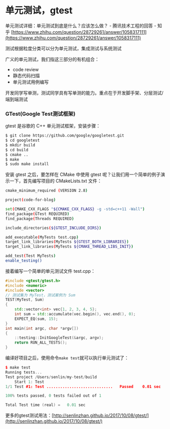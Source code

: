 # 单元测试，gtest

单元测试详细：单元测试到底是什么？应该怎么做？ - 腾讯技术工程的回答 - 知乎 [https://www.zhihu.com/question/28729261/answer/1058317111](https://www.zhihu.com/question/28729261/answer/1058317111)

测试根据粒度分类可以分为单元测试，集成测试与系统测试

广义的单元测试，我们指这三部分的有机组合：

* code review
* 静态代码扫描
* 单元测试用例编写

开发同学写单测，测试同学具有写单测的能力。重点在于开发脚手架、分层测试/端到端测试

### GTest\(Google Test测试框架\)

gtest 是谷歌的 C++ 单元测试框架，安装步骤：

```bash
$ git clone https://github.com/google/googletest.git
$ cd googletest
$ mkdir build
$ cd build
$ cmake ..
$ make
$ sudo make install
```

安装 gtest 之后，要怎样在 CMake 中使用 gtest 呢？让我们用一个简单的例子演示一下，首先编写项目的 CMakeLists.txt 文件：

```bash
cmake_minimum_required (VERSION 2.8)

project(code-for-blog)

set(CMAKE_CXX_FLAGS "${CMAKE_CXX_FLAGS} -g -std=c++11 -Wall")
find_package(GTest REQUIRED)
find_package(Threads REQUIRED)

include_directories(${GTEST_INCLUDE_DIRS})

add_executable(MyTests test.cpp)
target_link_libraries(MyTests ${GTEST_BOTH_LIBRARIES})
target_link_libraries(MyTests ${CMAKE_THREAD_LIBS_INIT})

add_test(Test MyTests)
enable_testing()
```

接着编写一个简单的单元测试文件 test.cpp：

```cpp
#include <gtest/gtest.h>
#include <numeric>
#include <vector>
// 测试集为 MyTest，测试案例为 Sum
TEST(MyTest, Sum)
{
    std::vector<int> vec{1, 2, 3, 4, 5};
    int sum = std::accumulate(vec.begin(), vec.end(), 0);
    EXPECT_EQ(sum, 15);
}
int main(int argc, char *argv[])
{
    ::testing::InitGoogleTest(&argc, argv);
    return RUN_ALL_TESTS();
}
```

 编译好项目之后，使用命令`make test`就可以执行单元测试了：

```cpp
$ make test
Running tests...
Test project /Users/senlin/my-test/build
    Start 1: Test
1/1 Test #1: Test .............................   Passed    0.01 sec

100% tests passed, 0 tests failed out of 1

Total Test time (real) =   0.01 sec
```

更多的gtest测试用法：[http://senlinzhan.github.io/2017/10/08/gtest/](http://senlinzhan.github.io/2017/10/08/gtest/)

